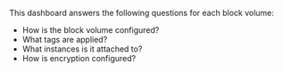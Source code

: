 This dashboard answers the following questions for each block volume:

- How is the block volume configured?
- What tags are applied?
- What instances is it attached to?
- How is encryption configured?
